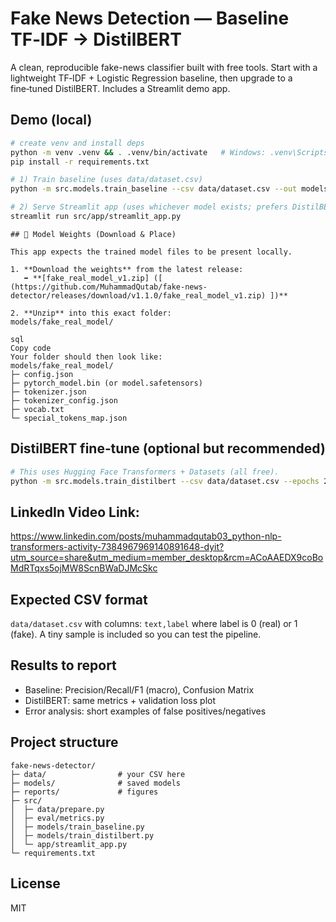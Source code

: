 # Fake News Detection — Baseline TF‑IDF → DistilBERT

A clean, reproducible fake-news classifier built with free tools. Start with a lightweight TF‑IDF + Logistic Regression baseline, then upgrade to a fine‑tuned DistilBERT. Includes a Streamlit demo app.

## Demo (local)

```bash
# create venv and install deps
python -m venv .venv && . .venv/bin/activate   # Windows: .venv\Scripts\activate
pip install -r requirements.txt

# 1) Train baseline (uses data/dataset.csv)
python -m src.models.train_baseline --csv data/dataset.csv --out models/baseline.joblib

# 2) Serve Streamlit app (uses whichever model exists; prefers DistilBERT if present)
streamlit run src/app/streamlit_app.py
```


```
## 🧠 Model Weights (Download & Place) 

This app expects the trained model files to be present locally.

1. **Download the weights** from the latest release:  
   ➡️ **[fake_real_model_v1.zip] ([ (https://github.com/MuhammadQutab/fake-news-detector/releases/download/v1.1.0/fake_real_model_v1.zip) ])**

2. **Unzip** into this exact folder:
models/fake_real_model/

sql
Copy code
Your folder should then look like:
models/fake_real_model/
├─ config.json
├─ pytorch_model.bin (or model.safetensors)
├─ tokenizer.json
├─ tokenizer_config.json
├─ vocab.txt
└─ special_tokens_map.json
```


## DistilBERT fine‑tune (optional but recommended)

```bash
# This uses Hugging Face Transformers + Datasets (all free).
python -m src.models.train_distilbert --csv data/dataset.csv --epochs 2 --out models/distilbert
```


## LinkedIn Video Link:


https://www.linkedin.com/posts/muhammadqutab03_python-nlp-transformers-activity-7384967969140891648-dyit?utm_source=share&utm_medium=member_desktop&rcm=ACoAAEDX9coBoMdRTqxs5ojMW8ScnBWaDJMcSkc


## Expected CSV format
`data/dataset.csv` with columns: `text,label` where label is 0 (real) or 1 (fake). A tiny sample is included so you can test the pipeline.

## Results to report
- Baseline: Precision/Recall/F1 (macro), Confusion Matrix
- DistilBERT: same metrics + validation loss plot
- Error analysis: short examples of false positives/negatives

## Project structure
```
fake-news-detector/
├─ data/                # your CSV here
├─ models/              # saved models
├─ reports/             # figures
├─ src/
│  ├─ data/prepare.py
│  ├─ eval/metrics.py
│  ├─ models/train_baseline.py
│  ├─ models/train_distilbert.py
│  └─ app/streamlit_app.py
└─ requirements.txt
```

## License
MIT
